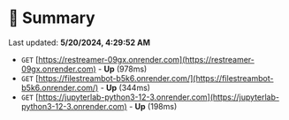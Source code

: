 # 📖 Summary
Last updated: **5/20/2024, 4:29:52 AM**

- `GET` [https://restreamer-09gx.onrender.com](https://restreamer-09gx.onrender.com) - **Up** (978ms)
- `GET` [https://filestreambot-b5k6.onrender.com/](https://filestreambot-b5k6.onrender.com/) - **Up** (344ms)
- `GET` [https://jupyterlab-python3-12-3.onrender.com](https://jupyterlab-python3-12-3.onrender.com) - **Up** (198ms)
